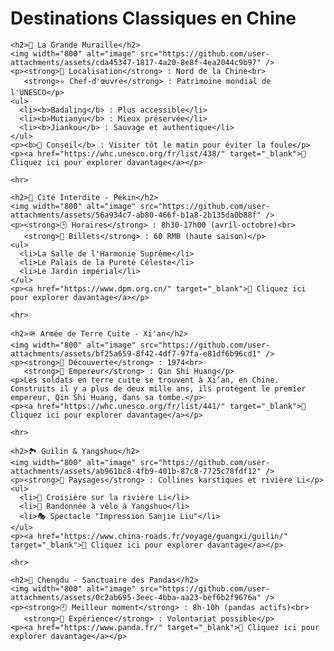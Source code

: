 <html lang="fr">
<head>
  <meta charset="UTF-8">
  <title>Destinations - Voyage en Chine</title>
</head>
<body>
  <div id="content-area">
    <h1>Destinations Classiques en Chine</h1>

    <h2>🏯 La Grande Muraille</h2>
    <img width="800" alt="image" src="https://github.com/user-attachments/assets/cda45347-1817-4a20-8e8f-4ea2044c9b97" />
    <p><strong>📍 Localisation</strong> : Nord de la Chine<br>
       <strong>⭐ Chef-d'œuvre</strong> : Patrimoine mondial de l'UNESCO</p>
    <ul>
      <li><b>Badaling</b> : Plus accessible</li>
      <li><b>Mutianyu</b> : Mieux préservée</li>
      <li><b>Jiankou</b> : Sauvage et authentique</li>
    </ul>
    <p><b>📌 Conseil</b> : Visiter tôt le matin pour éviter la foule</p>
    <p><a href="https://whc.unesco.org/fr/list/438/" target="_blank">🔗 Cliquez ici pour explorer davantage</a></p>

    <hr>

    <h2>🏮 Cité Interdite - Pékin</h2>
    <img width="800" alt="image" src="https://github.com/user-attachments/assets/56a934c7-ab80-466f-b1a8-2b135da0b88f" />
    <p><strong>🕒 Horaires</strong> : 8h30-17h00 (avril-octobre)<br>
       <strong>🎫 Billets</strong> : 60 RMB (haute saison)</p>
    <ul>
      <li>La Salle de l'Harmonie Suprême</li>
      <li>Le Palais de la Pureté Céleste</li>
      <li>Le Jardin impérial</li>
    </ul>
    <p><a href="https://www.dpm.org.cn/" target="_blank">🔗 Cliquez ici pour explorer davantage</a></p>

    <hr>

    <h2>🪖 Armée de Terre Cuite - Xi'an</h2>
    <img width="800" alt="image" src="https://github.com/user-attachments/assets/bf25a659-8f42-4df7-97fa-e81df6b96cd1" />
    <p><strong>📅 Découverte</strong> : 1974<br>
       <strong>👑 Empereur</strong> : Qin Shi Huang</p>
    <p>Les soldats en terre cuite se trouvent à Xi’an, en Chine. Construits il y a plus de deux mille ans, ils protègent le premier empereur, Qin Shi Huang, dans sa tombe.</p>
    <p><a href="https://whc.unesco.org/fr/list/441/" target="_blank">🔗 Cliquez ici pour explorer davantage</a></p>

    <hr>

    <h2>🏞️ Guilin & Yangshuo</h2>
    <img width="800" alt="image" src="https://github.com/user-attachments/assets/ab961bc8-4fb9-401b-87c8-7725c78fdf12" />
    <p><strong>🎨 Paysages</strong> : Collines karstiques et rivière Li</p>
    <ul>
      <li>🚣 Croisière sur la rivière Li</li>
      <li>🚴 Randonnée à vélo à Yangshuo</li>
      <li>🎭 Spectacle "Impression Sanjie Liu"</li>
    </ul>
    <p><a href="https://www.china-roads.fr/voyage/guangxi/guilin/" target="_blank">🔗 Cliquez ici pour explorer davantage</a></p>

    <hr>

    <h2>🐼 Chengdu - Sanctuaire des Pandas</h2>
    <img width="800" alt="image" src="https://github.com/user-attachments/assets/0c2ab695-3eec-4bba-aa23-bef6b2f9676a" />
    <p><strong>🕘 Meilleur moment</strong> : 8h-10h (pandas actifs)<br>
       <strong>🎯 Expérience</strong> : Volontariat possible</p>
    <p><a href="https://www.panda.fr/" target="_blank">🔗 Cliquez ici pour explorer davantage</a></p>
  </div>
</body>
</html>
